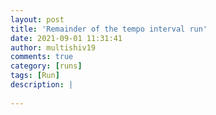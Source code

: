 ```yaml
---
layout: post
title: 'Remainder of the tempo interval run'
date: 2021-09-01 11:31:41
author: multishiv19
comments: true
category: [runs]
tags: [Run]
description: |
    
---
```





<div width='100%' class='strava-embed-placeholder' data-embed-type='activity' data-embed-id='5890624628'></div>
<script src='https://strava-embeds.com/embed.js'></script>
